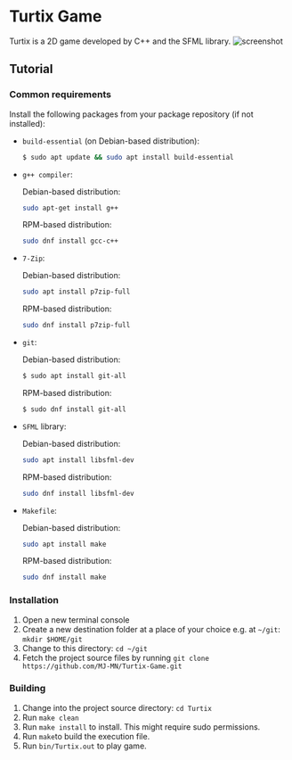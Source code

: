 # Turtix Game
Turtix is a 2D game developed by C++ and the SFML library.
![screenshot](./Turtix.png?raw=true)
## Tutorial
### Common requirements
Install the following packages from your package repository (if not installed):
- `build-essential` (on Debian-based distribution):

  ```sh
  $ sudo apt update && sudo apt install build-essential
  ```
- `g++ compiler`:

  Debian-based distribution:
  ```sh
  sudo apt-get install g++
  ```
  RPM-based distribution:
  ```sh
  sudo dnf install gcc-c++
  ```
- `7-Zip`:

  Debian-based distribution:
  ```sh
  sudo apt install p7zip-full
  ```
  RPM-based distribution:
  ```sh
  sudo dnf install p7zip-full
  ```
- `git`:

  Debian-based distribution:
  ```sh
  $ sudo apt install git-all
  ```
  RPM-based distribution:
  ```sh
  $ sudo dnf install git-all
  ```

- `SFML` library:

  Debian-based distribution:
  ```sh
  sudo apt install libsfml-dev
  ```
  RPM-based distribution:
  ```sh
  sudo dnf install libsfml-dev
  ```
- `Makefile`:

  Debian-based distribution:
  ```sh
  sudo apt install make
  ```
  RPM-based distribution:
  ```sh
  sudo dnf install make
  ```
### Installation
1. Open a new terminal console
2. Create a new destination folder at a place of your choice e.g. at `~/git`: `mkdir $HOME/git`
3. Change to this directory: `cd ~/git`
4. Fetch the project source files by running `git clone https://github.com/MJ-MN/Turtix-Game.git`
### Building
1. Change into the project source directory: `cd Turtix`
2. Run `make clean`
3. Run `make install` to install. This might require sudo permissions.
4. Run `make`to build the execution file.
5. Run `bin/Turtix.out` to play game.
